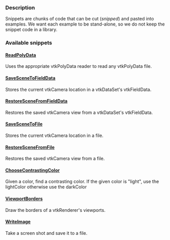 ### Description

Snippets are chunks of code that can be cut (*snipped*) and pasted into examples. We want each example to be stand-alone, so we do not keep the snippet code in a library.

### Available snippets

#### [ReadPolyData](/Cxx/Snippets/ReadPolyData.md)

Uses the appropriate vtkPolyData reader to read any vtkPolyData file.

#### [SaveSceneToFieldData](/Cxx/Snippets/SaveSceneToFieldData.md)

Stores the current vtkCamera location in a vtkDataSet's vtkFieldData.

#### [RestoreSceneFromFieldData](/Cxx/Snippets/RestoreSceneFromFieldData.md)

Restores the saved vtkCamera view from a vtkDataSet's vtkFieldData.

#### [SaveSceneToFile](/Cxx/Snippets/SaveSceneToFile.md)

Stores the current vtkCamera location in a file.

#### [RestoreSceneFromFile](/Cxx/Snippets/RestoreSceneFromFile.md)

Restores the saved vtkCamera view from a file.

#### [ChooseContrastingColor](/Cxx/Snippets/ChooseContrastingColor.md)

Given a color, find a contrasting color. If the given color is "light", use the lightColor otherwise use the darkColor

#### [ViewportBorders](/Cxx/Snippets/ViewportBorders.md)

Draw the borders of a vtkRenderer's viewports.

#### [WriteImage](/Cxx/Snippets/WriteImage.md)
Take a screen shot and save it to a file.
